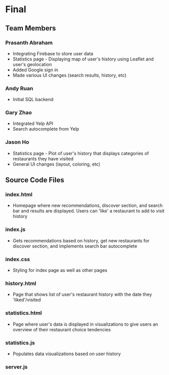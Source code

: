 # Final

## Team Members
### Prasanth Abraham
* Integrating Firebase to store user data
* Statistics page - Displaying map of user's history using Leaflet and user's geolocation
* Added Google sign in
* Made various UI changes (search results, history, etc)
### Andy Ruan
* Initial SQL backend
### Gary Zhao
* Integrated Yelp API
* Search autocomplete from Yelp
### Jason Ho
* Statistics page - Plot of user's history that displays categories of restaurants they have visited
* General UI changes (layout, coloring, etc)

## Source Code Files

### index.html
* Homepage where new recommendations, discover section, and search bar and results are displayed. Users can 'like' a restaurant to add to visit history
### index.js
* Gets recommendations based on history, get new restaurants for discover section, and implements search bar autocomplete
### index.css
* Styling for index page as well as other pages
### history.html
* Page that shows list of user's restaurant history with the date they 'liked'/visited
### statistics.html
* Page where user's data is displayed in visualizations to give users an overview of their restaurant choice tendencies
### statistics.js
* Populates data visualizations based on user history
### server.js

